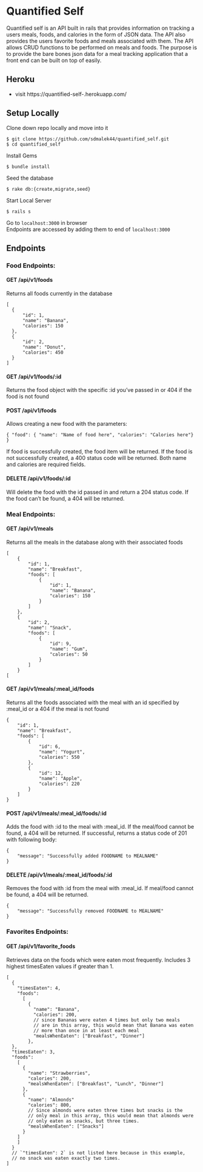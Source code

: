 # Quantified Self  
Quantified self is an API built in rails that provides information on tracking a users meals, foods, and calories in the form of JSON data. The API also provides the users favorite foods and meals associated with them. The API allows CRUD functions to be performed on meals and foods. The purpose is to provide the bare bones json data for a meal tracking application that a front end can be built on top of easily.  

## Heroku  
* visit https://quantified-self-.herokuapp.com/

## Setup Locally  
Clone down repo locally and move into it
```
$ git clone https://github.com/sdmalek44/quantified_self.git  
$ cd quantified_self
``` 
Install Gems  
``` 
$ bundle install
``` 
Seed the database  
``` 
$ rake db:{create,migrate,seed} 
```  
Start Local Server 
```
$ rails s 
``` 
Go to `localhost:3000` in browser  
Endpoints are accessed by adding them to end of `localhost:3000`  

## Endpoints  
### Food Endpoints:   

  
#### GET /api/v1/foods

Returns all foods currently in the database  
``` 
[
  {
      "id": 1,
      "name": "Banana",
      "calories": 150
  },
  {
      "id": 2,
      "name": "Donut",
      "calories": 450
  }
]
``` 
  
#### GET /api/v1/foods/:id  

Returns the food object with the specific :id you’ve passed in or 404 if the food is not found  
  
 
#### POST /api/v1/foods 
Allows creating a new food with the parameters:  
``` 
{ "food": { "name": "Name of food here", "calories": "Calories here"} }  
```
If food is successfully created, the food item will be returned. If the food is not successfully created, a 400 status code will be returned. Both name and calories are required fields.  
#### DELETE /api/v1/foods/:id 

Will delete the food with the id passed in and return a 204 status code. If the food can’t be found, a 404 will be returned.  
  
### Meal Endpoints:  

#### GET /api/v1/meals
 
Returns all the meals in the database along with their associated foods  
```
[
    {
        "id": 1,
        "name": "Breakfast",
        "foods": [
            {
                "id": 1,
                "name": "Banana",
                "calories": 150
            }
        ]
    },
    {
        "id": 2,
        "name": "Snack",
        "foods": [
            {
                "id": 9,
                "name": "Gum",
                "calories": 50
            }
        ]
    }
[
``` 

#### GET /api/v1/meals/:meal_id/foods
  
Returns all the foods associated with the meal with an id specified by :meal_id or a 404 if the meal is not found
```
{
    "id": 1,
    "name": "Breakfast",
    "foods": [
        {
            "id": 6,
            "name": "Yogurt",
            "calories": 550
        },
        {
            "id": 12,
            "name": "Apple",
            "calories": 220
        }
    ]
}
```

#### POST /api/v1/meals/:meal_id/foods/:id 

Adds the food with :id to the meal with :meal_id. If the meal/food cannot be found, a 404 will be returned.
If successful, returns a status code of 201 with following body:  
```
{
    "message": "Successfully added FOODNAME to MEALNAME"
}
```

#### DELETE /api/v1/meals/:meal_id/foods/:id

Removes the food with :id from the meal with :meal_id. If meal/food cannot be found, a 404 will be returned.  
```
{
    "message": "Successfully removed FOODNAME to MEALNAME"
}
```
### Favorites Endpoints:  
#### GET /api/v1/favorite_foods  

Retrieves data on the foods which were eaten most frequently. Includes 3 highest timesEaten values if greater than 1.  
```
[
  {
    "timesEaten": 4,
    "foods":
      [
        {
          "name": "Banana",
          "calories": 200,
          // since Bananas were eaten 4 times but only two meals
          // are in this array, this would mean that Banana was eaten
          // more than once in at least each meal
          "mealsWhenEaten": ["Breakfast", "Dinner"]
        },
  },
  "timesEaten": 3,
  "foods":
    [
      {
        "name": "Strawberries",
        "calories": 200,
        "mealsWhenEaten": ["Breakfast", "Lunch", "Dinner"]
      },
      {
        "name": "Almonds"
        "calories": 800,
        // Since almonds were eaten three times but snacks is the
        // only meal in this array, this would mean that almonds were
        // only eaten as snacks, but three times.
        "mealsWhenEaten": ["Snacks"]
      }
    ]
    ]
  }
  // `"timesEaten": 2` is not listed here because in this example,
  // no snack was eaten exactly two times.
]
```

